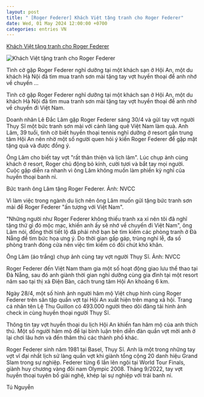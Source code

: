 ```yaml
---
layout: post
title: " [Roger Federer] Khách Việt tặng tranh cho Roger Federer"
date: Wed, 01 May 2024 12:00:00 +0700
categories: entries VN
---
```

[Khách Việt tặng tranh cho Roger Federer](https://vnexpress.net/khach-viet-tang-tranh-cho-roger-federer-4740543.html)

![Khách Việt tặng tranh cho Roger Federer](https://vcdn1-dulich.vnecdn.net/2024/04/30/441044552-394739376716611-4872-7677-7561-1714471317.jpg?w=1200&h=0&q=100&dpr=1&fit=crop&s=X0ORCSDNlnfzk06FRWRGrg)

Tình cờ gặp Roger Federer nghỉ dưỡng tại một khách sạn ở Hội An, một du khách Hà Nội đã tìm mua tranh sơn mài tặng tay vợt huyền thoại để anh nhớ về chuyến ...

Tình cờ gặp Roger Federer nghỉ dưỡng tại một khách sạn ở Hội An, một du khách Hà Nội đã tìm mua tranh sơn mài tặng tay vợt huyền thoại để anh nhớ về chuyến đi Việt Nam.

Doanh nhân Lê Đắc Lâm gặp Roger Federer sáng 30/4 và gửi tay vợt người Thụy Sĩ một bức tranh sơn mài với cảnh làng quê Việt Nam làm quà. Anh Lâm, 39 tuổi, tình cờ biết huyền thoại tennis nghỉ dưỡng ở resort gần trung tâm Hội An nên nhờ một số người quen hỏi ý kiến Roger Federer để gặp mặt tặng quà và được đồng ý.

Ông Lâm cho biết tay vợt "rất thân thiện và lịch lãm". Lúc chụp ảnh cùng khách ở resort, Roger chủ động bỏ kính, cười tươi và bắt tay mọi người. Cuộc gặp diễn ra nhanh vì ông Lâm không muốn làm phiền kỳ nghỉ của huyền thoại banh nỉ.

Bức tranh ông Lâm tặng Roger Federer. Ảnh: NVCC

Vì làm việc trong ngành du lịch nên ông Lâm muốn gửi tặng bức tranh sơn mài để Roger Federer "ấn tượng với Việt Nam".

"Những người như Roger Federer không thiếu tranh xa xỉ nên tôi đã nghĩ tặng thứ gì đó mộc mạc, khiến anh ấy sẽ nhớ về chuyến đi Việt Nam", ông Lâm nói, đồng thời tiết lộ đã phải nhờ bạn bè tìm kiếm các phòng tranh ở Đà Nẵng để tìm bức họa ưng ý. Do thời gian gấp gáp, trùng nghỉ lễ, đa số phòng tranh đóng cửa nên việc tìm kiếm có đôi chút khó khăn.

Ông Lâm (áo trắng) chụp ảnh cùng tay vợt người Thụy Sĩ. Ảnh: NVCC

Roger Federer đến Việt Nam tham gia một số hoạt động giao lưu thể thao tại Đà Nẵng, sau đó anh giành thời gian nghỉ dưỡng cùng gia đình tại một resort năm sao tại thị xã Điện Bàn, cách trung tâm Hội An khoảng 6 km.

Ngày 28/4, một số hình ảnh người hâm mộ Việt chụp hình cùng Roger Federer trên sân tập quần vợt tại Hội An xuất hiện trên mạng xã hội. Trang cá nhân tên Lệ Thu Guillon có 493.000 người theo dõi đăng tải hình ảnh check in cùng huyền thoại người Thụy Sĩ.

Thông tin tay vợt huyền thoại du lịch Hội An khiến fan hâm mộ của anh thích thú. Một số người hâm mộ để lại bình luận trên diễn đàn quần vợt mời anh ở lại chơi lâu hơn và đến thăm thú các thành phố khác.

Roger Federer sinh năm 1981 tại Basel, Thụy Sĩ. Anh là một trong những tay vợt vĩ đại nhất lịch sử làng quần vợt khi giành tổng cộng 20 danh hiệu Grand Slam trong sự nghiệp. Federer từng 6 lần lên ngôi tại World Tour Finals, giành huy chương vàng đôi nam Olympic 2008. Tháng 9/2022, tay vợt huyền thoại tuyên bố giải nghệ, khép lại sự nghiệp với trái banh nỉ.

Tú Nguyễn

